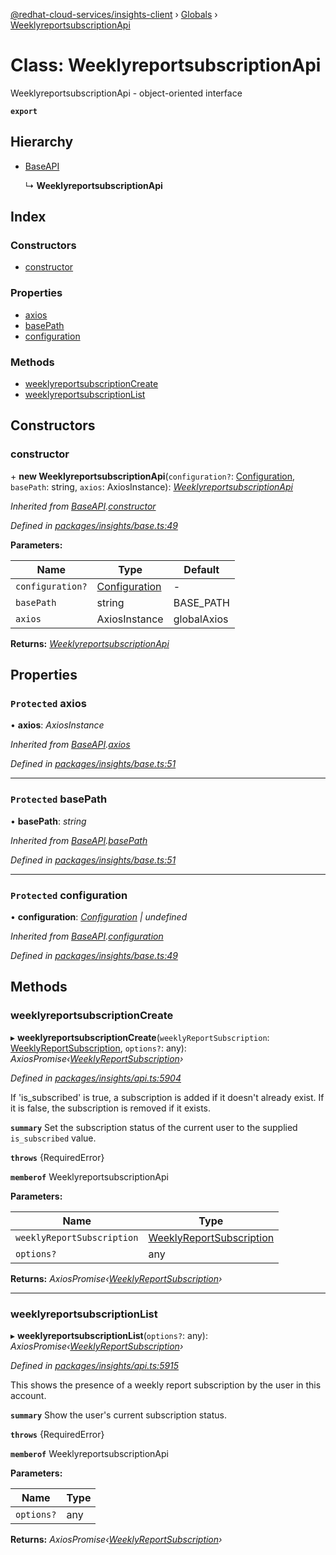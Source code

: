 [@redhat-cloud-services/insights-client](../README.md) › [Globals](../globals.md) › [WeeklyreportsubscriptionApi](weeklyreportsubscriptionapi.md)

# Class: WeeklyreportsubscriptionApi

WeeklyreportsubscriptionApi - object-oriented interface

**`export`** 

## Hierarchy

* [BaseAPI](baseapi.md)

  ↳ **WeeklyreportsubscriptionApi**

## Index

### Constructors

* [constructor](weeklyreportsubscriptionapi.md#constructor)

### Properties

* [axios](weeklyreportsubscriptionapi.md#protected-axios)
* [basePath](weeklyreportsubscriptionapi.md#protected-basepath)
* [configuration](weeklyreportsubscriptionapi.md#protected-configuration)

### Methods

* [weeklyreportsubscriptionCreate](weeklyreportsubscriptionapi.md#weeklyreportsubscriptioncreate)
* [weeklyreportsubscriptionList](weeklyreportsubscriptionapi.md#weeklyreportsubscriptionlist)

## Constructors

###  constructor

\+ **new WeeklyreportsubscriptionApi**(`configuration?`: [Configuration](configuration.md), `basePath`: string, `axios`: AxiosInstance): *[WeeklyreportsubscriptionApi](weeklyreportsubscriptionapi.md)*

*Inherited from [BaseAPI](baseapi.md).[constructor](baseapi.md#constructor)*

*Defined in [packages/insights/base.ts:49](https://github.com/RedHatInsights/javascript-clients/blob/master/packages/insights/base.ts#L49)*

**Parameters:**

Name | Type | Default |
------ | ------ | ------ |
`configuration?` | [Configuration](configuration.md) | - |
`basePath` | string | BASE_PATH |
`axios` | AxiosInstance | globalAxios |

**Returns:** *[WeeklyreportsubscriptionApi](weeklyreportsubscriptionapi.md)*

## Properties

### `Protected` axios

• **axios**: *AxiosInstance*

*Inherited from [BaseAPI](baseapi.md).[axios](baseapi.md#protected-axios)*

*Defined in [packages/insights/base.ts:51](https://github.com/RedHatInsights/javascript-clients/blob/master/packages/insights/base.ts#L51)*

___

### `Protected` basePath

• **basePath**: *string*

*Inherited from [BaseAPI](baseapi.md).[basePath](baseapi.md#protected-basepath)*

*Defined in [packages/insights/base.ts:51](https://github.com/RedHatInsights/javascript-clients/blob/master/packages/insights/base.ts#L51)*

___

### `Protected` configuration

• **configuration**: *[Configuration](configuration.md) | undefined*

*Inherited from [BaseAPI](baseapi.md).[configuration](baseapi.md#protected-configuration)*

*Defined in [packages/insights/base.ts:49](https://github.com/RedHatInsights/javascript-clients/blob/master/packages/insights/base.ts#L49)*

## Methods

###  weeklyreportsubscriptionCreate

▸ **weeklyreportsubscriptionCreate**(`weeklyReportSubscription`: [WeeklyReportSubscription](../interfaces/weeklyreportsubscription.md), `options?`: any): *AxiosPromise‹[WeeklyReportSubscription](../interfaces/weeklyreportsubscription.md)›*

*Defined in [packages/insights/api.ts:5904](https://github.com/RedHatInsights/javascript-clients/blob/master/packages/insights/api.ts#L5904)*

If \'is_subscribed\' is true, a subscription is added if it doesn\'t already exist.  If it is false, the subscription is removed if it exists.

**`summary`** Set the subscription status of the current user to the supplied `is_subscribed` value.

**`throws`** {RequiredError}

**`memberof`** WeeklyreportsubscriptionApi

**Parameters:**

Name | Type |
------ | ------ |
`weeklyReportSubscription` | [WeeklyReportSubscription](../interfaces/weeklyreportsubscription.md) |
`options?` | any |

**Returns:** *AxiosPromise‹[WeeklyReportSubscription](../interfaces/weeklyreportsubscription.md)›*

___

###  weeklyreportsubscriptionList

▸ **weeklyreportsubscriptionList**(`options?`: any): *AxiosPromise‹[WeeklyReportSubscription](../interfaces/weeklyreportsubscription.md)›*

*Defined in [packages/insights/api.ts:5915](https://github.com/RedHatInsights/javascript-clients/blob/master/packages/insights/api.ts#L5915)*

This shows the presence of a weekly report subscription by the user in this account.

**`summary`** Show the user\'s current subscription status.

**`throws`** {RequiredError}

**`memberof`** WeeklyreportsubscriptionApi

**Parameters:**

Name | Type |
------ | ------ |
`options?` | any |

**Returns:** *AxiosPromise‹[WeeklyReportSubscription](../interfaces/weeklyreportsubscription.md)›*
